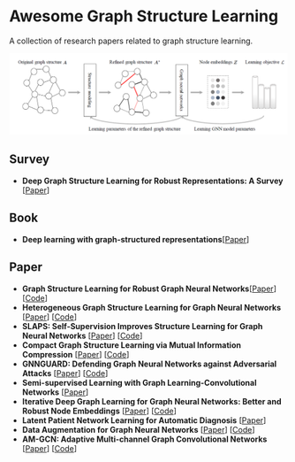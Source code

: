 # Awesome Graph Structure Learning

A collection of research papers related to graph structure learning.

![](https://github.com/blacker521/awesome-graph-structure-learning/blob/main/gsl.png)

## Survey

- **Deep Graph Structure Learning for Robust Representations: A Survey** [[Paper](https://arxiv.org/pdf/2103.03036.pdf)]

## Book

- **Deep learning with graph-structured representations**[[Paper](https://pure.uva.nl/ws/files/46900201/Thesis.pdf)]

## Paper

- **Graph Structure Learning for Robust Graph Neural Networks**[[Paper](https://dl.acm.org/doi/pdf/10.1145/3394486.3403049)] [[Code](https://github.com/ChandlerBang/Pro-GNN)]
- **Heterogeneous Graph Structure Learning for Graph Neural Networks** [[Paper](https://dl.acm.org/doi/pdf/10.1145/3394486.3403049)] [[Code](https://github.com/Andy-Border/HGSL)]
- **SLAPS: Self-Supervision Improves Structure Learning for Graph Neural Networks** [[Paper](https://proceedings.neurips.cc/paper/2021/file/bf499a12e998d178afd964adf64a60cb-Paper.pdf)] [[Code](https://github.com/BorealisAI/SLAPS-GNN)]
- **Compact Graph Structure Learning via Mutual Information Compression** [[Paper](https://arxiv.org/pdf/2201.05540.pdf)] [[Code](https://github.com/liun-online/CoGSL)]
- **GNNGUARD: Defending Graph Neural Networks against Adversarial Attacks** [[Paper](https://proceedings.neurips.cc/paper/2020/file/690d83983a63aa1818423fd6edd3bfdb-Paper.pdf)] [[Code](https://github.com/mims-harvard/GNNGuard)]
- **Semi-supervised Learning with Graph Learning-Convolutional Networks** [[Paper](https://openaccess.thecvf.com/content_CVPR_2019/papers/Jiang_Semi-Supervised_Learning_With_Graph_Learning-Convolutional_Networks_CVPR_2019_paper.pdf)] 
- **Iterative Deep Graph Learning for Graph Neural Networks: Better and Robust Node Embeddings** [[Paper](https://proceedings.neurips.cc/paper/2020/file/e05c7ba4e087beea9410929698dc41a6-Paper.pdf)] [[Code](https://github.com/hugochan/IDGL)]
- **Latent Patient Network Learning for Automatic Diagnosis** [[Paper](https://arxiv.org/pdf/2003.13620.pdf)]
- **Data Augmentation for Graph Neural Networks** [[Paper](https://www.aaai.org/AAAI21Papers/AAAI-10012.ZhaoT.pdf)] [[Code](https://github.com/zhao-tong/GAug)]
- **AM-GCN: Adaptive Multi-channel Graph Convolutional Networks** [[Paper](http://shichuan.org/doc/86.pdf)] [[Code](https://github.com/zhumeiqiBUPT/AM-GCN)]

